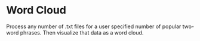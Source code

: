 # Word Cloud
Process any number of .txt files for a user specified number of popular two-word phrases. Then visualize that data as a word cloud.
